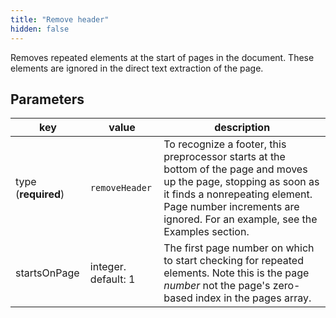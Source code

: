 ```yaml
---
title: "Remove header"
hidden: false
---
```



Removes repeated elements at the start of pages in the document. These elements are ignored in the direct text extraction of the page.   

Parameters
----

| key            | value   | description                                                      |
| -------------- | ------ | ------------------------------------------------------------ |
| type (**required**) | `removeHeader` | To recognize a footer, this preprocessor starts at the bottom of the page and moves up the page, stopping as soon as it finds a nonrepeating element.  Page number increments are ignored.   For an example, see the Examples section. |
| startsOnPage | integer. default: 1 | The first page number on which to start checking for repeated elements.  Note this is the page *number* not  the page's zero-based index in the pages array. <br/> |

